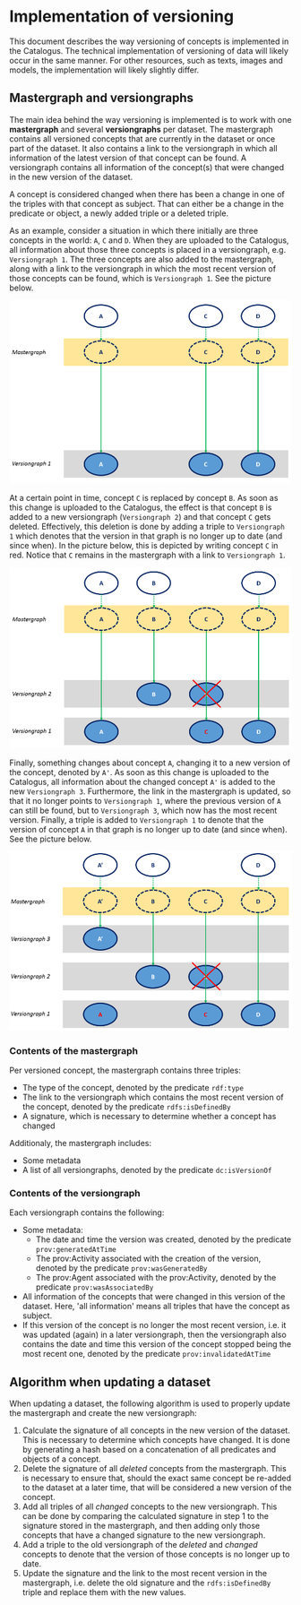 # Implementation of versioning
This document describes the way versioning of concepts is implemented in the Catalogus. The technical implementation of versioning of data will likely occur in the same manner. For other resources, such as texts, images and models, the implementation will likely slightly differ.

## Mastergraph and versiongraphs
The main idea behind the way versioning is implemented is to work with one **mastergraph** and several **versiongraphs** per dataset. The mastergraph contains all versioned concepts that are currently in the dataset or once part of the dataset. It also contains a link to the versiongraph in which all information of the latest version of that concept can be found. A versiongraph contains all information of the concept(s) that were changed in the new version of the dataset.

A concept is considered changed when there has been a change in one of the triples with that concept as subject. That can either be a change in the predicate or object, a newly added triple or a deleted triple.

As an example, consider a situation in which there initially are three concepts in the world: `A`, `C` and `D`. When they are uploaded to the Catalogus, all information about those three concepts is placed in a versiongraph, e.g. `Versiongraph 1`. The three concepts are also added to the mastergraph, along with a link to the versiongraph in which the most recent version of those concepts can be found, which is `Versiongraph 1`. See the picture below.

![Mastergraph and versiongraph 1 after initial upload](images/mv1.png)

At a certain point in time, concept `C` is replaced by concept `B`. As soon as this change is uploaded to the Catalogus, the effect is that concept `B` is added to a new versiongraph (`Versiongraph 2`) and that concept `C` gets deleted. Effectively, this deletion is done by adding a triple to `Versiongraph 1` which denotes that the version in that graph is no longer up to date (and since when). In the picture below, this is depicted by writing concept `C` in red. Notice that `C` remains in the mastergraph with a link to `Versiongraph 1`.

![Mastergraph and versiongraphs 1 and 2](images/mv2.png)

Finally, something changes about concept `A`, changing it to a new version of the concept, denoted by `A'`. As soon as this change is uploaded to the Catalogus, all information about the changed concept `A'` is added to the new `Versiongraph 3`. Furthermore, the link in the mastergraph is updated, so that it no longer points to `Versiongraph 1`, where the previous version of `A` can still be found, but to `Versiongraph 3`, which now has the most recent version. Finally, a triple is added to `Versiongraph 1` to denote that the version of concept `A` in that graph is no longer up to date (and since when). See the picture below.

![Mastergraph and versiongraphs 1-3](images/mv3.png)

### Contents of the mastergraph
Per versioned concept, the mastergraph contains three triples:
- The type of the concept, denoted by the predicate `rdf:type`
- The link to the versiongraph which contains the most recent version of the concept, denoted by the predicate `rdfs:isDefinedBy`
- A signature, which is necessary to determine whether a concept has changed

Additionaly, the mastergraph includes:
- Some metadata
- A list of all versiongraphs, denoted by the predicate `dc:isVersionOf`

### Contents of the versiongraph
Each versiongraph contains the following:
- Some metadata:
  - The date and time the version was created, denoted by the predicate `prov:generatedAtTime`
  - The prov:Activity associated with the creation of the version, denoted by the predicate `prov:wasGeneratedBy`
  - The prov:Agent associated with the prov:Activity, denoted by the predicate `prov:wasAssociatedBy`
- All information of the concepts that were changed in this version of the dataset. Here, 'all information' means all triples that have the concept as subject.
- If this version of the concept is no longer the most recent version, i.e. it was updated (again) in a later versiongraph, then the versiongraph also contains the date and time this version of the concept stopped being the most recent one, denoted by the predicate `prov:invalidatedAtTime`

## Algorithm when updating a dataset
When updating a dataset, the following algorithm is used to properly update the mastergraph and create the new versiongraph:

1. Calculate the signature of all concepts in the new version of the dataset. This is necessary to determine which concepts have changed. It is done by generating a hash based on a concatenation of all predicates and objects of a concept.
2. Delete the signature of all *deleted* concepts from the mastergraph. This is necessary to ensure that, should the exact same concept be re-added to the dataset at a later time, that will be considered a new version of the concept.
3. Add all triples of all *changed* concepts to the new versiongraph. This can be done by comparing the calculated signature in step 1 to the signature stored in the mastergraph, and then adding only those concepts that have a changed signature to the new versiongraph.
4. Add a triple to the old versiongraph of the *deleted* and *changed* concepts to denote that the version of those concepts is no longer up to date.
5. Update the signature and the link to the most recent version in the mastergraph, i.e. delete the old signature and the `rdfs:isDefinedBy` triple and replace them with the new values.

